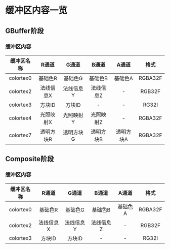 # 缓冲区内容一览

## GBuffer阶段

### 缓冲区内容

|缓冲区名称|R通道|G通道|B通道|A通道|格式|
|:---------:|:---------:|:---------:|:---------:|:---------:|:---------:|
|colortex0|基础色R|基础色G|基础色B|基础色A|RGBA32F
|colortex2|法线信息X|法线信息Y|法线信息Z|-|RGB32F
|colortex3|方块ID|方块ID|-|-|RG32I
|colortex4|光照映射X|光照映射Y|光照映射Z|-|RGBA32F
|colortex7|透明方块R|透明方块G|透明方块B|透明方块A|RGBA32F

## Composite阶段

### 缓冲区内容

|缓冲区名称|R通道|G通道|B通道|A通道|格式|
|:---------:|:---------:|:---------:|:---------:|:---------:|:---------:|
|colortex0|基础色R|基础色G|基础色B|基础色A|RGBA32F
|colortex2|法线信息X|法线信息Y|法线信息Z|-|RGB32F
|colortex3|方块ID|方块ID|-|-|RG32I
